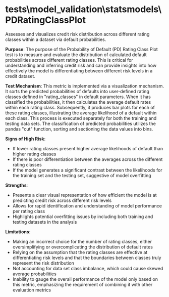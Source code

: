 # tests\model_validation\statsmodels\PDRatingClassPlot

Assesses and visualizes credit risk distribution across different rating classes within a dataset via default
probabilities.

**Purpose**: The purpose of the Probability of Default (PD) Rating Class Plot test is to measure and evaluate the
distribution of calculated default probabilities across different rating classes. This is critical for
understanding and inferring credit risk and can provide insights into how effectively the model is differentiating
between different risk levels in a credit dataset.

**Test Mechanism**: This metric is implemented via a visualization mechanism. It sorts the predicted probabilities
of defaults into user-defined rating classes defined in "rating_classes" in default parameters. When it has
classified the probabilities, it then calculates the average default rates within each rating class. Subsequently,
it produces bar plots for each of these rating classes, illustrating the average likelihood of a default within
each class. This process is executed separately for both the training and testing data sets. The classification of
predicted probabilities utilizes the pandas "cut" function, sorting and sectioning the data values into bins.

**Signs of High Risk**:

- If lower rating classes present higher average likelihoods of default than higher rating classes
- If there is poor differentiation between the averages across the different rating classes
- If the model generates a significant contrast between the likelihoods for the training set and the testing set,
suggestive of model overfitting

**Strengths**:

- Presents a clear visual representation of how efficient the model is at predicting credit risk across different
risk levels
- Allows for rapid identification and understanding of model performance per rating class
- Highlights potential overfitting issues by including both training and testing datasets in the analysis

**Limitations**:

- Making an incorrect choice for the number of rating classes, either oversimplifying or overcomplicating the
distribution of default rates
- Relying on the assumption that the rating classes are effective at differentiating risk levels and that the
boundaries between classes truly represent the risk distribution
- Not accounting for data set class imbalance, which could cause skewed average probabilities
- Inability to gauge the overall performance of the model only based on this metric, emphasizing the requirement of
combining it with other evaluation metrics